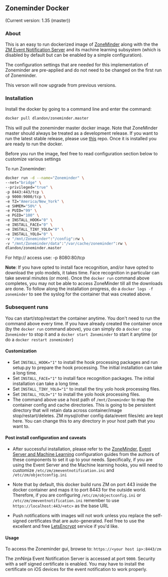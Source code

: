 ## Zoneminder Docker
(Current version: 1.35 (master))

### About
This is an easy to run dockerized image of [ZoneMinder](https://github.com/ZoneMinder/zoneminder) along with the the [ZM Event Notification Server](https://github.com/pliablepixels/zmeventnotification) and its machine learning subsystem (which is disabled by default but can be enabled by a simple configuration).  

The configuration settings that are needed for this implementation of Zoneminder are pre-applied and do not need to be changed on the first run of Zoneminder.

This verson will now upgrade from previous versions.

### Installation
Install the docker by going to a command line and enter the command:

```bash
docker pull dlandon/zoneminder.master
```

This will pull the zoneminder master docker image. Note that ZoneMinder master should always be treated as a development release. If you want to run the latest stable release, please use [this](https://github.com/dlandon/zoneminder) repo. Once it is installed you are ready to run the docker.

Before you run the image, feel free to read configuration section below to customize various settings

To run Zoneminder:

```bash
docker run -d --name="Zoneminder" \
--net="bridge" \
--privileged="true" \
-p 8443:443/tcp \
-p 9000:9000/tcp \
-e TZ="America/New_York" \
-e SHMEM="50%" \
-e PUID="99" \
-e PGID="100" \
-e INSTALL_HOOK="0" \
-e INSTALL_FACE="0" \
-e INSTALL_TINY_YOLO="0" \
-e INSTALL_YOLO="0" \
-v "/mnt/Zoneminder":"/config":rw \
-v "/mnt/Zoneminder/data":"/var/cache/zoneminder":rw \
dlandon/zoneminder.master
```

For http:// access use: -p 8080:80/tcp

**Note**: If you have opted to install face recognition, and/or have opted to download the yolo models, it takes time.
Face recognition in particular can take several minutes (or more). Once the `docker run` command above completes, you may not be able to access ZoneMinder till all the downloads are done. To follow along the installation progress, do a `docker logs -f zoneminder` to see the syslog for the container that was created above.

### Subsequent runs

You can start/stop/restart the container anytime. You don't need to run the command above every time. If you have already created the container once (by the `docker run` command above), you can simply do a `docker stop Zoneminder` to stop it and a `docker start Zoneminder` to start it anytime (or do a `docker restart zoneminder`)

#### Customization

- Set `INSTALL_HOOK="1"` to install the hook processing packages and run setup.py to prepare the hook processing.  The initial installation can take a long time.
- Set `INSTALL_FACE="1"` to install face recognition packages.  The initial installation can take a long time.
- Set `INSTALL_TINY_YOLO="1"` to install the tiny yolo hook processing files.
- Set `INSTALL_YOLO="1"` to install the yolo hook processing files.
- The command above use a host path of `/mnt/Zoneminder` to map the container config and cache directories. This is going to be persistent directory that will retain data across container/image stop/restart/deletes. ZM mysql/other config data/event files/etc are kept here. You can change this to any directory in your host path that you want to.

#### Post install configuration and caveats

- After successful installation, please refer to the [ZoneMinder](https://zoneminder.readthedocs.io/en/stable/), [Event Server and Machine Learning](https://zmeventnotification.readthedocs.io/en/latest/index.html) configuration guides from the authors of these components to set it up to your needs. Specifically, if you are using the Event Server and the Machine learning hooks, you will need to customize `/etc/zm/zmeventnotification.ini` and `/etc/zm/objectconfig.ini`

- Note that by default, this docker build runs ZM on port 443 inside the docker container and maps it to port 8443 for the outside world. Therefore, if you are configuring `/etc/zm/objectconfig.ini` or `/etc/zm/zmeventnotification.ini` remember to use `https://localhost:443/<etc>` as the base URL

- Push notifications with images will not work unless you replace the self-signed certificates that are auto-generated. Feel free to use the excellent and free [LetsEncrypt](https://letsencrypt.org) service if you'd like.

#### Usage

To access the Zoneminder gui, browse to: `https://<your host ip>:8443/zm`

The zmNinja Event Notification Server is accessed at port `9000`.  Security with a self signed certificate is enabled.  You may have to install the certificate on iOS devices for the event notification to work properly.
